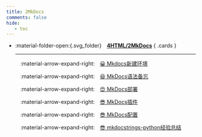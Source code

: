 ```yaml
---
title: 2MkDocs
comments: false
hide:
   - toc
---
```


<div class="grid cards index-info" markdown>

-   :material-folder-open:{.svg_folder}&emsp;__[4HTML/2MkDocs](./index.md)__
{ .cards }

	---

	&emsp;:material-arrow-expand-right:&emsp;[😀 Mkdocs新建环境](./A.md)

	&emsp;:material-arrow-expand-right:&emsp;[😆 MkDocs语法备忘](./B.md)

	&emsp;:material-arrow-expand-right:&emsp;[😍 MkDocs部署](./C.md)

	&emsp;:material-arrow-expand-right:&emsp;[😎 MkDocs插件](./D.md)

	&emsp;:material-arrow-expand-right:&emsp;[😎 MkDocs配置](./E.md)

	&emsp;:material-arrow-expand-right:&emsp;[😎 mkdocstrings-python经验总结](./F.md)

</div>